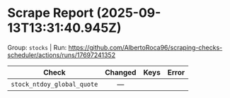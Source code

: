 # Scrape Report (2025-09-13T13:31:40.945Z)

Group: `stocks`  |  Run: https://github.com/AlbertoRoca96/scraping-checks-scheduler/actions/runs/17697241352

| Check | Changed | Keys | Error |
|---|:---:|:--|:--|
| `stock_ntdoy_global_quote` | — |  |  |
